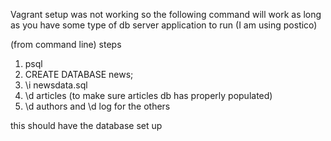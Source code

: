 Vagrant setup was not working so the following command will work as
long as you have some type of db server application to run (I am using postico)

(from command line)
steps
1. psql
2. CREATE DATABASE news;
3. \i newsdata.sql
4. \d articles (to make sure articles db has properly populated)
5. \d authors and \d log for the others

this should have the database set up

